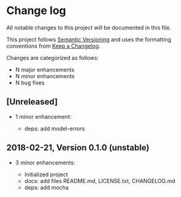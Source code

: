 # Change log

All notable changes to this project will be documented in this file.

This project follows [Semantic Versioning](http://semver.org/) and uses the formatting conventions from [Keep a Changelog](http://keepachangelog.com).

Changes are categorized as follows:

* N major enhancements
* N minor enhancements
* N bug fixes

## [Unreleased]

* 1 minor enhancement:

  * deps: add model-errors

## 2018-02-21, Version 0.1.0 (unstable)

* 3 minor enhancements:

  * Initialized project
  * docs: add files README.md, LICENSE.txt, CHANGELOG.md
  * deps: add mocha

